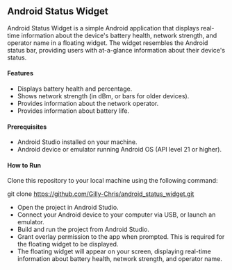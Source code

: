 <h2>Android Status Widget</h2>

Android Status Widget is a simple Android application that displays real-time information about the device's battery health, network strength, and operator name in a floating widget. The widget resembles the Android status bar, providing users with at-a-glance information about their device's status.

<h4>Features</h4>

<ul>
  <li>Displays battery health and percentage.</li>
  <li>Shows network strength (in dBm, or bars for older devices).</li>
  <li>Provides information about the network operator.</li>
  <li>Provides information about battery life.</li>
</ul>

<h4>Prerequisites</h4>

<ul>
  <li>Android Studio installed on your machine.</li>
  <li>Android device or emulator running Android OS (API level 21 or higher).</li>
</ul>

<h4>How to Run</h4>

Clone this repository to your local machine using the following command:<br>

git clone https://github.com/Gilly-Chris/android_status_widget.git

<ul>
  <li>Open the project in Android Studio.</li>
  <li>Connect your Android device to your computer via USB, or launch an emulator.</li>
  <li>Build and run the project from Android Studio.</li>
  <li>Grant overlay permission to the app when prompted. This is required for the floating widget to be displayed.</li>
  <li>The floating widget will appear on your screen, displaying real-time information about battery health, network strength, and operator name.</li>
</ul>
